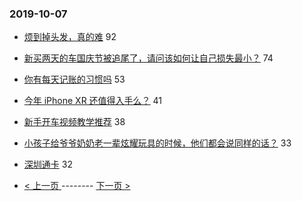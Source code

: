### 2019-10-07 
- [烦到掉头发，真的难](https://www.v2ex.com/t/606719) 92
- [新买两天的车国庆节被追尾了，请问该如何让自己损失最小？](https://www.v2ex.com/t/606697) 74
- [你有每天记账的习惯吗](https://www.v2ex.com/t/606706) 53
- [今年 iPhone XR 还值得入手么？](https://www.v2ex.com/t/606640) 41
- [新手开车视频教学推荐](https://www.v2ex.com/t/606678) 38
- [小孩子给爷爷奶奶老一辈炫耀玩具的时候，他们都会说同样的话？](https://www.v2ex.com/t/606696) 33
- [深圳通卡](https://www.v2ex.com/t/606712) 32 

- [ < 上一页 ](https://github.com/able8/v2ex-hot-record/blob/master/2019-10-06.md) -------- [ 下一页 > ](https://github.com/able8/v2ex-hot-record/blob/master/2019-10-08.md)
